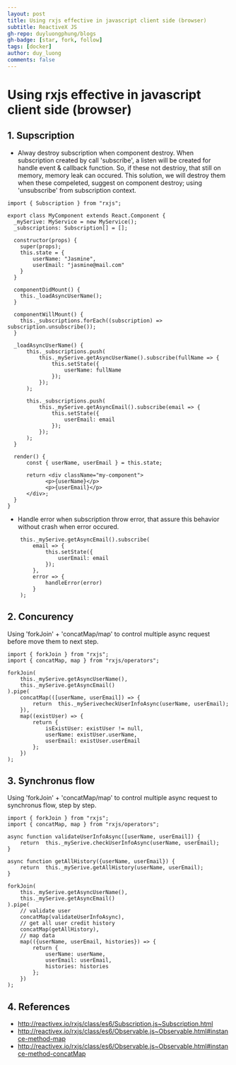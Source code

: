 ```yaml
---
layout: post
title: Using rxjs effective in javascript client side (browser)
subtitle: ReactiveX JS
gh-repo: duyluongphung/blogs
gh-badge: [star, fork, follow]
tags: [docker]
author: duy_luong
comments: false
---
```


# Using rxjs effective in javascript client side (browser)

## 1. Supscription
- Alway destroy subscription when component destroy. When subscription created by call 'subscribe', a listen will be created for handle event & callback function. So, if these not destrioy, that still on memory, memory leak can occured. This solution, we will destroy them when these compeleted, suggest on component destroy; using 'unsubscribe' from subscription context.
```
import { Subscription } from "rxjs";

export class MyComponent extends React.Component {
  _mySerive: MyService = new MyService();
  _subscriptions: Subscription[] = [];

  constructor(props) {
    super(props);
    this.state = {
        userName: "Jasmine",
        userEmail: "jasmine@mail.com"
    }
  }

  componentDidMount() {
    this._loadAsyncUserName();
  }

  componentWillMount() {
    this._subscriptions.forEach((subscription) => subscription.unsubscribe());
  }

  _loadAsyncUserName() {
      this._subscriptions.push(
          this._mySerive.getAsyncUserName().subscribe(fullName => {
              this.setState({
                  userName: fullName
              });
          });
      );

      this._subscriptions.push(
          this._mySerive.getAsyncEmail().subscribe(email => {
              this.setState({
                  userEmail: email
              });
          });
      );
  }

  render() {
      const { userName, userEmail } = this.state;

      return <div className="my-component">
            <p>{userName}</p>
            <p>{userEmail}</p>
      </div>;
  }
}
```

- Handle error when subscription throw error, that assure this behavior without crash when error occured.
```
    this._mySerive.getAsyncEmail().subscribe(
        email => {
            this.setState({
                userEmail: email
            });
        },
        error => {
            handleError(error)
        }
    );
```

## 2. Concurency

Using 'forkJoin' + 'concatMap/map' to control multiple async request before move them to next step.

```
import { forkJoin } from "rxjs";
import { concatMap, map } from "rxjs/operators";

forkJoin(
    this._mySerive.getAsyncUserName(),
    this._mySerive.getAsyncEmail()
).pipe(
    concatMap(([userName, userEmail]) => {
        return  this._mySerivecheckUserInfoAsync(userName, userEmail);
    }),
    map((existUser) => {
        return {
            isExistUser: existUser != null,
            userName: existUser.userName,
            userEmail: existUser.userEmail
        };
    })
);

```

## 3. Synchronus flow

Using 'forkJoin' + 'concatMap/map' to control multiple async request to synchronus flow, step by step.

```
import { forkJoin } from "rxjs";
import { concatMap, map } from "rxjs/operators";

async function validateUserInfoAsync([userName, userEmail]) {
    return  this._mySerive.checkUserInfoAsync(userName, userEmail); 
}

async function getAllHistory({userName, userEmail}) {
    return  this._mySerive.getAllHistory(userName, userEmail); 
}

forkJoin(
    this._mySerive.getAsyncUserName(),
    this._mySerive.getAsyncEmail()
).pipe(
    // validate user
    concatMap(validateUserInfoAsync),
    // get all user credit history
    concatMap(getAllHistory),
    // map data
    map(({userName, userEmail, histories}) => {
        return {
            userName: userName,
            userEmail: userEmail,
            histories: histories
        };
    })
);

```

## 4. References
- http://reactivex.io/rxjs/class/es6/Subscription.js~Subscription.html
- http://reactivex.io/rxjs/class/es6/Observable.js~Observable.html#instance-method-map
- http://reactivex.io/rxjs/class/es6/Observable.js~Observable.html#instance-method-concatMap
